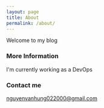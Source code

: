 ```yaml
---
layout: page
title: About
permalink: /about/
---
```


Welcome to my blog

### More Information

I'm currently working as a DevOps

### Contact me

[nguyenvanhung022000@gmail.com](mailto:email@domain.com)